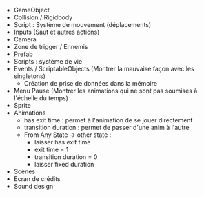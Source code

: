 - GameObject
- Collision / Rigidbody
- Script : Système de mouvement (déplacements)
- Inputs (Saut et autres actions)
- Camera
- Zone de trigger / Ennemis
- Prefab
- Scripts : système de vie
- Events / ScriptableObjects (Montrer la mauvaise façon avec les singletons)
    - Création de prise de données dans la mémoire
- Menu Pause (Montrer les animations qui ne sont pas soumises à l'échelle du temps)
- Sprite
- Animations
    - has exit time : permet à l'animation de se jouer directement
    - transition duration : permet de passer d'une anim à l'autre
    - From Any State -> other state :
        - laisser has exit time
        - exit time = 1
        - transition duration = 0
        - laisser fixed duration
- Scènes 
- Ecran de crédits
- Sound design